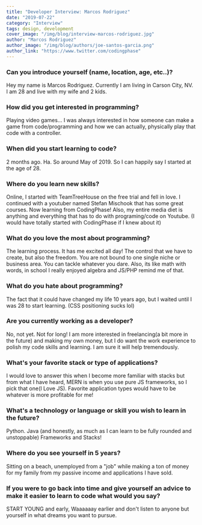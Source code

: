 ```yaml
---
title: "Developer Interview: Marcos Rodriguez"
date: "2019-07-22"
category: "Interview"
tags: design, development
cover_image: "/img/blog/interview-marcos-rodriguez.jpg"
author: "Marcos Rodriguez"
author_image: "/img/blog/authors/joe-santos-garcia.png"
author_link: "https://www.twitter.com/codingphase"
---
```


### Can you introduce yourself (name, location, age, etc..)?

Hey my name is Marcos Rodriguez. Currently I am living in Carson City, NV. I am 28 and live with my wife and 2 kids.

### How did you get interested in programming?

Playing video games... I was always interested in how someone can make a game from code/programming and how we can actually, physically play that code with a controller.

### When did you start learning to code?

2 months ago. Ha. So around May of 2019. So I can happily say I started at the age of 28.

### Where do you learn new skills?

Online, I started with TeamTreeHouse on the free trial and fell in love. I continued with a youtuber named Stefan Mischook that has some great courses. Now learning from CodingPhase! Also, my entire media diet is anything and everything that has to do with programing/code on Youtube. (I would have totally started with CodingPhase if I knew about it)

### What do you love the most about programming?
The learning process. It has me excited all day!
The control that we have to create, but also the freedom. You are not bound to one single niche or business area. You can tackle whatever you dare. Also, its like math with words, in school I really enjoyed algebra and JS/PHP remind me of that.

### What do you hate about programming?

The fact that it could have changed my life 10 years ago, but I waited until I was 28 to start learning. (CSS positioning sucks lol)

### Are you currently working as a developer?

No, not yet. Not for long! I am more interested in freelancing(a bit more in the future) and making my own money, but I do want the work experience to polish my code skills and learning. I am sure it will help tremendously.

### What's your favorite stack or type of applications?

I would love to answer this when I become more familiar with stacks but from what I have heard, MERN is when you use pure JS frameworks, so I pick that one(I Love JS).
Favorite application types would have to be whatever is more profitable for me!

### What's a technology or language or skill you wish to learn in the future?

Python.
Java (and honestly, as much as I can learn to be fully rounded and unstoppable)
Frameworks and Stacks!

### Where do you see yourself in 5 years?

Sitting on a beach, unemployed from a "job" while making a ton of money for my family from my passive income and applications I have sold.

### If you were to go back into time and give yourself an advice to make it easier to learn to code what would you say?

START YOUNG and early, Waaaaaay earlier and don't listen to anyone but yourself in what dreams you want to pursue.